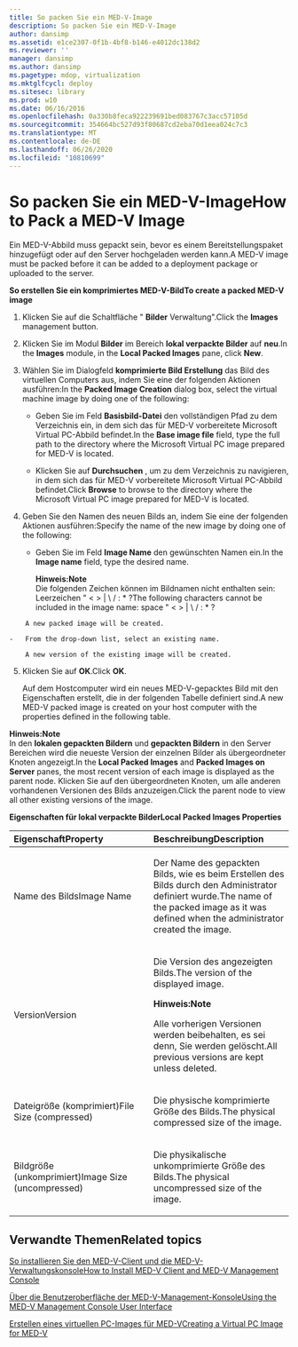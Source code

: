 ```yaml
---
title: So packen Sie ein MED-V-Image
description: So packen Sie ein MED-V-Image
author: dansimp
ms.assetid: e1ce2307-0f1b-4bf8-b146-e4012dc138d2
ms.reviewer: ''
manager: dansimp
ms.author: dansimp
ms.pagetype: mdop, virtualization
ms.mktglfcycl: deploy
ms.sitesec: library
ms.prod: w10
ms.date: 06/16/2016
ms.openlocfilehash: 0a330b8feca922239691bed083767c3acc57105d
ms.sourcegitcommit: 354664bc527d93f80687cd2eba70d1eea024c7c3
ms.translationtype: MT
ms.contentlocale: de-DE
ms.lasthandoff: 06/26/2020
ms.locfileid: "10810699"
---
```

# <span data-ttu-id="4faab-103">So packen Sie ein MED-V-Image</span><span class="sxs-lookup"><span data-stu-id="4faab-103">How to Pack a MED-V Image</span></span>


<span data-ttu-id="4faab-104">Ein MED-V-Abbild muss gepackt sein, bevor es einem Bereitstellungspaket hinzugefügt oder auf den Server hochgeladen werden kann.</span><span class="sxs-lookup"><span data-stu-id="4faab-104">A MED-V image must be packed before it can be added to a deployment package or uploaded to the server.</span></span>

**<span data-ttu-id="4faab-105">So erstellen Sie ein komprimiertes MED-V-Bild</span><span class="sxs-lookup"><span data-stu-id="4faab-105">To create a packed MED-V image</span></span>**

1.  <span data-ttu-id="4faab-106">Klicken Sie auf die Schaltfläche " **Bilder** Verwaltung".</span><span class="sxs-lookup"><span data-stu-id="4faab-106">Click the **Images** management button.</span></span>

2.  <span data-ttu-id="4faab-107">Klicken Sie im Modul **Bilder** im Bereich **lokal verpackte Bilder** auf **neu**.</span><span class="sxs-lookup"><span data-stu-id="4faab-107">In the **Images** module, in the **Local Packed Images** pane, click **New**.</span></span>

3.  <span data-ttu-id="4faab-108">Wählen Sie im Dialogfeld **komprimierte Bild Erstellung** das Bild des virtuellen Computers aus, indem Sie eine der folgenden Aktionen ausführen:</span><span class="sxs-lookup"><span data-stu-id="4faab-108">In the **Packed Image Creation** dialog box, select the virtual machine image by doing one of the following:</span></span>

    -   <span data-ttu-id="4faab-109">Geben Sie im Feld **Basisbild-Datei** den vollständigen Pfad zu dem Verzeichnis ein, in dem sich das für MED-V vorbereitete Microsoft Virtual PC-Abbild befindet.</span><span class="sxs-lookup"><span data-stu-id="4faab-109">In the **Base image file** field, type the full path to the directory where the Microsoft Virtual PC image prepared for MED-V is located.</span></span>

    -   <span data-ttu-id="4faab-110">Klicken Sie auf **Durchsuchen** , um zu dem Verzeichnis zu navigieren, in dem sich das für MED-V vorbereitete Microsoft Virtual PC-Abbild befindet.</span><span class="sxs-lookup"><span data-stu-id="4faab-110">Click **Browse** to browse to the directory where the Microsoft Virtual PC image prepared for MED-V is located.</span></span>

4.  <span data-ttu-id="4faab-111">Geben Sie den Namen des neuen Bilds an, indem Sie eine der folgenden Aktionen ausführen:</span><span class="sxs-lookup"><span data-stu-id="4faab-111">Specify the name of the new image by doing one of the following:</span></span>

    -   <span data-ttu-id="4faab-112">Geben Sie im Feld **Image Name** den gewünschten Namen ein.</span><span class="sxs-lookup"><span data-stu-id="4faab-112">In the **Image name** field, type the desired name.</span></span>

        **<span data-ttu-id="4faab-113">Hinweis:</span><span class="sxs-lookup"><span data-stu-id="4faab-113">Note</span></span>**  
        <span data-ttu-id="4faab-114">Die folgenden Zeichen können im Bildnamen nicht enthalten sein: Leerzeichen " &lt; &gt; | \\ / : \* ?</span><span class="sxs-lookup"><span data-stu-id="4faab-114">The following characters cannot be included in the image name: space " &lt; &gt; | \\ / : \* ?</span></span>



~~~
    A new packed image will be created.

-   From the drop-down list, select an existing name.

    A new version of the existing image will be created.
~~~

5. <span data-ttu-id="4faab-115">Klicken Sie auf **OK**.</span><span class="sxs-lookup"><span data-stu-id="4faab-115">Click **OK**.</span></span>

   <span data-ttu-id="4faab-116">Auf dem Hostcomputer wird ein neues MED-V-gepacktes Bild mit den Eigenschaften erstellt, die in der folgenden Tabelle definiert sind.</span><span class="sxs-lookup"><span data-stu-id="4faab-116">A new MED-V packed image is created on your host computer with the properties defined in the following table.</span></span>

**<span data-ttu-id="4faab-117">Hinweis:</span><span class="sxs-lookup"><span data-stu-id="4faab-117">Note</span></span>**  
<span data-ttu-id="4faab-118">In den **lokalen gepackten Bildern** und **gepackten Bildern** in den Server Bereichen wird die neueste Version der einzelnen Bilder als übergeordneter Knoten angezeigt.</span><span class="sxs-lookup"><span data-stu-id="4faab-118">In the **Local Packed Images** and **Packed Images on Server** panes, the most recent version of each image is displayed as the parent node.</span></span> <span data-ttu-id="4faab-119">Klicken Sie auf den übergeordneten Knoten, um alle anderen vorhandenen Versionen des Bilds anzuzeigen.</span><span class="sxs-lookup"><span data-stu-id="4faab-119">Click the parent node to view all other existing versions of the image.</span></span>



**<span data-ttu-id="4faab-120">Eigenschaften für lokal verpackte Bilder</span><span class="sxs-lookup"><span data-stu-id="4faab-120">Local Packed Images Properties</span></span>**

<table>
<colgroup>
<col width="50%" />
<col width="50%" />
</colgroup>
<thead>
<tr class="header">
<th align="left"><span data-ttu-id="4faab-121">Eigenschaft</span><span class="sxs-lookup"><span data-stu-id="4faab-121">Property</span></span></th>
<th align="left"><span data-ttu-id="4faab-122">Beschreibung</span><span class="sxs-lookup"><span data-stu-id="4faab-122">Description</span></span></th>
</tr>
</thead>
<tbody>
<tr class="odd">
<td align="left"><p><span data-ttu-id="4faab-123">Name des Bilds</span><span class="sxs-lookup"><span data-stu-id="4faab-123">Image Name</span></span></p></td>
<td align="left"><p><span data-ttu-id="4faab-124">Der Name des gepackten Bilds, wie es beim Erstellen des Bilds durch den Administrator definiert wurde.</span><span class="sxs-lookup"><span data-stu-id="4faab-124">The name of the packed image as it was defined when the administrator created the image.</span></span></p></td>
</tr>
<tr class="even">
<td align="left"><p><span data-ttu-id="4faab-125">Version</span><span class="sxs-lookup"><span data-stu-id="4faab-125">Version</span></span></p></td>
<td align="left"><p><span data-ttu-id="4faab-126">Die Version des angezeigten Bilds.</span><span class="sxs-lookup"><span data-stu-id="4faab-126">The version of the displayed image.</span></span></p>
<div class="alert">
<strong><span data-ttu-id="4faab-127">Hinweis:</span><span class="sxs-lookup"><span data-stu-id="4faab-127">Note</span></span></strong><br/><p><span data-ttu-id="4faab-128">Alle vorherigen Versionen werden beibehalten, es sei denn, Sie werden gelöscht.</span><span class="sxs-lookup"><span data-stu-id="4faab-128">All previous versions are kept unless deleted.</span></span></p>
</div>
<div>

</div></td>
</tr>
<tr class="odd">
<td align="left"><p><span data-ttu-id="4faab-129">Dateigröße (komprimiert)</span><span class="sxs-lookup"><span data-stu-id="4faab-129">File Size (compressed)</span></span></p></td>
<td align="left"><p><span data-ttu-id="4faab-130">Die physische komprimierte Größe des Bilds.</span><span class="sxs-lookup"><span data-stu-id="4faab-130">The physical compressed size of the image.</span></span></p></td>
</tr>
<tr class="even">
<td align="left"><p><span data-ttu-id="4faab-131">Bildgröße (unkomprimiert)</span><span class="sxs-lookup"><span data-stu-id="4faab-131">Image Size (uncompressed)</span></span></p></td>
<td align="left"><p><span data-ttu-id="4faab-132">Die physikalische unkomprimierte Größe des Bilds.</span><span class="sxs-lookup"><span data-stu-id="4faab-132">The physical uncompressed size of the image.</span></span></p></td>
</tr>
</tbody>
</table>



## <span data-ttu-id="4faab-133">Verwandte Themen</span><span class="sxs-lookup"><span data-stu-id="4faab-133">Related topics</span></span>


[<span data-ttu-id="4faab-134">So installieren Sie den MED-V-Client und die MED-V-Verwaltungskonsole</span><span class="sxs-lookup"><span data-stu-id="4faab-134">How to Install MED-V Client and MED-V Management Console</span></span>](how-to-install-med-v-client-and-med-v-management-console.md)

[<span data-ttu-id="4faab-135">Über die Benutzeroberfläche der MED-V-Management-Konsole</span><span class="sxs-lookup"><span data-stu-id="4faab-135">Using the MED-V Management Console User Interface</span></span>](using-the-med-v-management-console-user-interface.md)

[<span data-ttu-id="4faab-136">Erstellen eines virtuellen PC-Images für MED-V</span><span class="sxs-lookup"><span data-stu-id="4faab-136">Creating a Virtual PC Image for MED-V</span></span>](creating-a-virtual-pc-image-for-med-v.md)









